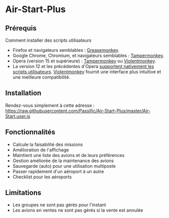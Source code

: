 # Air-Start-Plus

## Prérequis 
Comment installer des scripts utilisateurs
* Firefox et navigateurs semblables : [Greasemonkey](https://addons.mozilla.org/fr/firefox/addon/greasemonkey/).
* Google Chrome, Chromium, et navigateurs semblables : [Tampermonkey](https://chrome.google.com/webstore/detail/tampermonkey/dhdgffkkebhmkfjojejmpbldmpobfkfo).
* Opera (version 15 et supérieure) : [Tampermonkey](https://addons.opera.com/extensions/details/tampermonkey-beta/) ou [Violentmonkey](https://addons.opera.com/extensions/details/violent-monkey/).
* La version 12 et les précédentes d'Opera [supportent nativement les scripts utilisateurs](http://www.opera.com/docs/userjs/using/#writingscripts). [Violentmonkey](https://addons.opera.com/extensions/details/violent-monkey/) fournit une interface plus intuitive et une meilleure compatibilité.

## Installation
Rendez-vous simplement à cette adresse : https://raw.githubusercontent.com/Passific/Air-Start-Plus/master/Air-Start.user.js

## Fonctionnalités
* Calcule la faisabilité des missions
* Amélioration de l'affichage
* Maintient une liste des avions et de leurs préférences
* Gestion améliorée de la maintenance des avions
* Sauvegarde (auto) pour une utilisation multiposte
* Passer rapidement d'un aéroport à un autre
* Checklist pour les aéroports

## Limitations
* Les groupes ne sont pas gérés pour l'instant
* Les avions en ventes ne sont pas gérés si la vente est annulée
